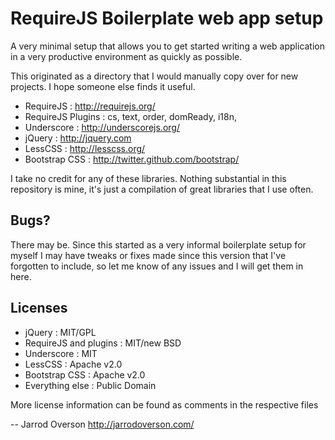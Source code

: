 RequireJS Boilerplate web app setup
===================================

A very minimal setup that allows you to get started writing a web application in a very productive environment as quickly
as possible.

This originated as a directory that I would manually copy over for new projects. I hope someone else finds it useful.

 * RequireJS : http://requirejs.org/
 * RequireJS Plugins : cs, text, order, domReady, i18n,
 * Underscore : http://underscorejs.org/
 * jQuery : http://jquery.com
 * LessCSS : http://lesscss.org/
 * Bootstrap CSS : http://twitter.github.com/bootstrap/

I take no credit for any of these libraries. Nothing substantial in this repository is mine, it's just a compilation
of great libraries that I use often.

Bugs?
-----

There may be. Since this started as a very informal boilerplate setup for myself I may have tweaks or fixes made since this version
that I've forgotten to include, so let me know of any issues and I will get them in here.


Licenses
--------

 * jQuery : MIT/GPL
 * RequireJS and plugins : MIT/new BSD
 * Underscore : MIT
 * LessCSS : Apache v2.0
 * Bootstrap CSS : Apache v2.0
 * Everything else : Public Domain

More license information can be found as comments in the respective files

--
Jarrod Overson http://jarrodoverson.com/

